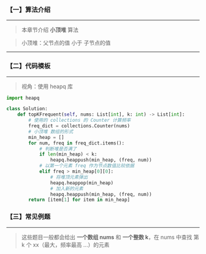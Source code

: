 ### 【一】算法介绍

***

> 本章节介绍 **小顶堆** 算法

> 小顶堆：父节点的值 小于 子节点的值

***



### 【二】代码模板

***

> 视角：使用 heapq 库

```python
import heapq

class Solution:
    def topKFrequent(self, nums: List[int], k: int) -> List[int]:
        # 使用的 collections 的 Counter 计算频率
        freq_dict = collections.Counter(nums)
        # 小顶堆 数组的形式
        min_heap = []
        for num, freq in freq_dict.items():
            # 判断堆是否满了
            if len(min_heap) < k:
                heapq.heappush(min_heap, (freq, num))
            # 以第一个元素 freq 作为节点数值比较依据
            elif freq > min_heap[0][0]:
                # 将堆顶元素弹出
                heapq.heappop(min_heap)
                # 加入新的元素
                heapq.heappush(min_heap, (freq, num))
        return [item[1] for item in min_heap]
```



### 【三】常见例题

***

> 这些题目一般都会给出 **一个数组 nums** 和 **一个整数 k**，在 nums 中查找 第 k 个 xx（最大，频率最高 ...）的元素

